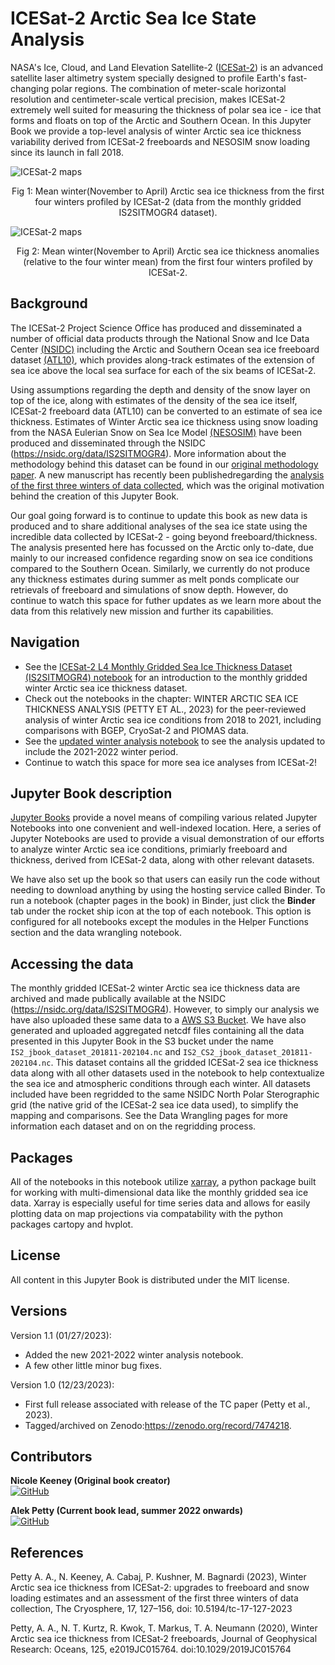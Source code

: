 ICESat-2 Arctic Sea Ice State Analysis
============================================= 

NASA's Ice, Cloud, and Land Elevation Satellite-2 ([ICESat-2](https://icesat-2.gsfc.nasa.gov/)) is an advanced satellite laser altimetry system specially designed to profile Earth's fast-changing polar regions. The combination of meter-scale horizontal resolution and centimeter-scale vertical precision, makes ICESat-2 extremely well suited for measuring the thickness of polar sea ice - ice that forms and floats on top of the Arctic and Southern Ocean. In this Jupyter Book we provide a top-level analysis of winter Arctic sea ice thickness variability derived from ICESat-2 freeboards and NESOSIM snow loading since its launch in fall 2018.

![ICESat-2 maps](figs/maps_thickness_winter_2018_2022.png "ICESat-2 mean winter Arctic sea ice thickness")
<p align = "center">
Fig 1: Mean winter(November to April) Arctic sea ice thickness from the first four winters profiled by ICESat-2 (data from the monthly gridded IS2SITMOGR4 dataset).
</p>

![ICESat-2 maps](figs/maps_thickness_winter_anomaly_2018_2022.png "ICESat-2 mean winter Arctic sea ice thickness anomalies")
<p align = "center">
Fig 2: Mean winter(November to April) Arctic sea ice thickness anomalies (relative to the four winter mean) from the first four winters profiled by ICESat-2.
</p>


## Background 

The ICESat-2 Project Science Office has produced and disseminated a number of official data products through the National Snow and Ice Data Center [(NSIDC)](https://nsidc.org/data/icesat-2) including the Arctic and Southern Ocean sea ice freeboard dataset [(ATL10)](https://nsidc.org/data/ATL10), which provides along-track estimates of the extension of sea ice above the local sea surface for each of the six beams of ICESat-2. 

Using assumptions regarding the depth and density of the snow layer on top of the ice, along with estimates of the density of the sea ice itself,  ICESat-2 freeboard data (ATL10) can be converted to an estimate of sea ice thickness. Estimates of Winter Arctic sea ice thickness using snow loading from the NASA Eulerian Snow on Sea Ice Model [(NESOSIM)](https://github.com/akpetty/NESOSIM) have been produced and disseminated through the NSIDC (https://nsidc.org/data/IS2SITMOGR4). More information about the methodology behind this dataset can be found in our [original methodology paper](http://www.alekpetty.com/papers/petty2020). A new manuscript has recently been publishedregarding the [analysis of the first three winters of data collected](https://tc.copernicus.org/articles/17/127/2023/), which was the original motivation behind the creation of this Jupyter Book.

Our goal going forward is to continue to update this book as new data is produced and to share additional analyses of the sea ice state using the incredible data collected by ICESat-2 - going beyond freeboard/thickness. The analysis presented here has focussed on the Arctic only to-date, due mainly to our increased confidence regarding snow on sea ice conditions compared to the Southern Ocean. Similarly, we currently do not produce any thickness estimates during summer as melt ponds complicate our retrievals of freeboard and simulations of snow depth. However, do continue to watch this space for futher updates as we learn more about the data from this relatively new mission and further its capabilities. 

## Navigation
- See the [ICESat-2 L4 Monthly Gridded Sea Ice Thickness Dataset (IS2SITMOGR4) notebook](https://www.icesat-2-sea-ice-state.info/content/1_is2sitmogr4_intro.html) for an introduction to the monthly gridded winter Arctic sea ice thickness dataset.
- Check out the notebooks in the chapter: WINTER ARCTIC SEA ICE THICKNESS ANALYSIS (PETTY ET AL., 2023) for the peer-reviewed analysis of winter Arctic sea ice conditions from 2018 to 2021, including comparisons with BGEP, CryoSat-2 and PIOMAS data.
- See the [updated winter analysis notebook](https://www.icesat-2-sea-ice-state.info/content/2b_winter_arctic_sea_ice_variability_2022update.html) to see the analysis updated to include the 2021-2022 winter period. 
- Continue to watch this space for more sea ice analyses from ICESat-2!

## Jupyter Book description
[Jupyter Books](https://jupyterbook.org/intro.html) provide a novel means of compiling various related Jupyter Notebooks into one convenient and well-indexed location. Here, a series of Jupyter Notebooks are used to provide a visual demonstration of our efforts to analyze winter Arctic sea ice conditions, primiarly freeboard and thickness, derived from ICESat-2 data, along with other relevant datasets.

We have also set up the book so that users can easily run the code without needing to download anything by using the hosting service called Binder. To run a notebook (chapter pages in the book) in Binder, just click the **Binder** tab under the rocket ship icon at the top of each notebook. This option is configured for all notebooks except the modules in the Helper Functions section and the data wrangling notebook. 

## Accessing the data 
The monthly gridded ICESat-2 winter Arctic sea ice thickness data are archived and made publically available at the NSIDC (https://nsidc.org/data/IS2SITMOGR4). However, to simply our analysis we have also uploaded these same data to a [AWS S3 Bucket](https://icesat-2-sea-ice-us-west-2.s3.us-west-2.amazonaws.com). We have also generated and uploaded aggregated netcdf files containing all the data presented in this Jupyter Book in the S3 bucket under the name `IS2_jbook_dataset_201811-202104.nc` and `IS2_CS2_jbook_dataset_201811-202104.nc`. This dataset contains all the gridded ICESat-2 sea ice thickness data along with all other datasets used in the notebook to help contextualize the sea ice and atmospheric conditions through each winter. All datasets included have been regridded to the same NSIDC North Polar Sterographic grid (the native grid of the ICESat-2 sea ice data used), to simplify the mapping and comparisons. See the Data Wrangling pages for more information each dataset and on on the regridding process.

## Packages 
All of the notebooks in this notebook utilize [xarray](http://xarray.pydata.org/en/stable/), a python package built for working with multi-dimensional data like the monthly gridded sea ice data. Xarray is especially useful for time series data and allows for easily plotting data on map projections via compatability with the python packages cartopy and hvplot. 

## License

All content in this Jupyter Book is distributed under the MIT license.  

## Versions

Version 1.1 (01/27/2023):
 - Added the new 2021-2022 winter analysis notebook.
 - A few other little minor bug fixes.

Version 1.0 (12/23/2023): 
 - First full release associated with release of the TC paper (Petty et al., 2023). 
 - Tagged/archived on Zenodo:https://zenodo.org/record/7474218.

## Contributors

**Nicole Keeney (Original book creator)**<br>
[![GitHub](https://badgen.net/badge/icon/github?icon=github&label)](https://github.com/nicolejkeeney)

**Alek Petty (Current book lead, summer 2022 onwards)**<br>
[![GitHub](https://badgen.net/badge/icon/github?icon=github&label)](https://github.com/akpetty) 

<!-- <iframe src="/flowers.html"
    width="100%"
    allow="encrypted-media"
    frameborder="0"
    >
</iframe> -->

## References

Petty A. A., N. Keeney, A. Cabaj, P. Kushner, M. Bagnardi (2023), Winter Arctic sea ice thickness from ICESat-2: upgrades to freeboard and snow loading estimates and an assessment of the first three winters of data collection, The Cryosphere, 17, 127–156, doi: 10.5194/tc-17-127-2023

Petty, A. A., N. T. Kurtz, R. Kwok, T. Markus, T. A. Neumann (2020), Winter Arctic sea ice thickness from ICESat‐2 freeboards, Journal of Geophysical Research: Oceans, 125, e2019JC015764. doi:10.1029/2019JC015764


 
